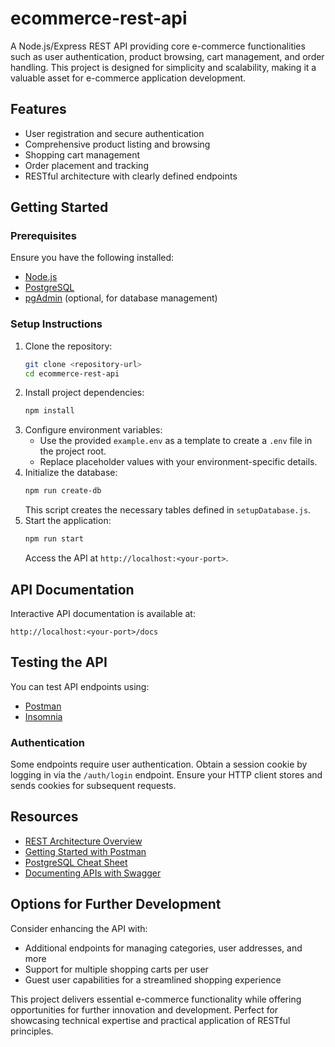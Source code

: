 
# ecommerce-rest-api

A Node.js/Express REST API providing core e-commerce functionalities such as user authentication, product browsing, cart management, and order handling. This project is designed for simplicity and scalability, making it a valuable asset for e-commerce application development.

## Features
- User registration and secure authentication
- Comprehensive product listing and browsing
- Shopping cart management
- Order placement and tracking
- RESTful architecture with clearly defined endpoints

## Getting Started

### Prerequisites
Ensure you have the following installed:
- [Node.js](https://nodejs.org/)
- [PostgreSQL](https://www.postgresql.org/)
- [pgAdmin](https://www.pgadmin.org/) (optional, for database management)

### Setup Instructions
1. Clone the repository:
   ```bash
   git clone <repository-url>
   cd ecommerce-rest-api
   ```
2. Install project dependencies:
   ```bash
   npm install
   ```
3. Configure environment variables:
   - Use the provided `example.env` as a template to create a `.env` file in the project root.
   - Replace placeholder values with your environment-specific details.
4. Initialize the database:
   ```bash
   npm run create-db
   ```
   This script creates the necessary tables defined in `setupDatabase.js`.
5. Start the application:
   ```bash
   npm run start
   ```
   Access the API at `http://localhost:<your-port>`.

## API Documentation
Interactive API documentation is available at:
```
http://localhost:<your-port>/docs
```

## Testing the API
You can test API endpoints using:
- [Postman](https://www.postman.com/)
- [Insomnia](https://insomnia.rest/)

### Authentication
Some endpoints require user authentication. Obtain a session cookie by logging in via the `/auth/login` endpoint. Ensure your HTTP client stores and sends cookies for subsequent requests.

## Resources
- [REST Architecture Overview](https://restfulapi.net/)
- [Getting Started with Postman](https://learning.postman.com/docs/getting-started/introduction/)
- [PostgreSQL Cheat Sheet](https://www.postgresqltutorial.com/postgresql-cheat-sheet/)
- [Documenting APIs with Swagger](https://swagger.io/resources/articles/documenting-apis-with-swagger/)

## Options for Further Development
Consider enhancing the API with:
- Additional endpoints for managing categories, user addresses, and more
- Support for multiple shopping carts per user
- Guest user capabilities for a streamlined shopping experience

This project delivers essential e-commerce functionality while offering opportunities for further innovation and development. Perfect for showcasing technical expertise and practical application of RESTful principles.
